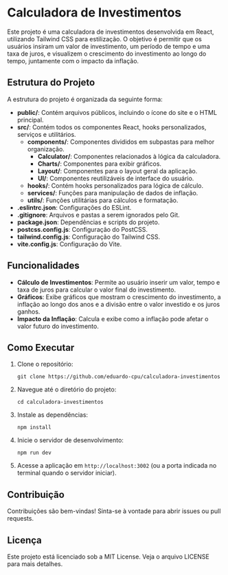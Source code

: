 # Calculadora de Investimentos

Este projeto é uma calculadora de investimentos desenvolvida em React, utilizando Tailwind CSS para estilização. O objetivo é permitir que os usuários insiram um valor de investimento, um período de tempo e uma taxa de juros, e visualizem o crescimento do investimento ao longo do tempo, juntamente com o impacto da inflação.

## Estrutura do Projeto

A estrutura do projeto é organizada da seguinte forma:

- **public/**: Contém arquivos públicos, incluindo o ícone do site e o HTML principal.
- **src/**: Contém todos os componentes React, hooks personalizados, serviços e utilitários.
  - **components/**: Componentes divididos em subpastas para melhor organização.
    - **Calculator/**: Componentes relacionados à lógica da calculadora.
    - **Charts/**: Componentes para exibir gráficos.
    - **Layout/**: Componentes para o layout geral da aplicação.
    - **UI/**: Componentes reutilizáveis de interface do usuário.
  - **hooks/**: Contém hooks personalizados para lógica de cálculo.
  - **services/**: Funções para manipulação de dados de inflação.
  - **utils/**: Funções utilitárias para cálculos e formatação.
- **.eslintrc.json**: Configurações do ESLint.
- **.gitignore**: Arquivos e pastas a serem ignorados pelo Git.
- **package.json**: Dependências e scripts do projeto.
- **postcss.config.js**: Configuração do PostCSS.
- **tailwind.config.js**: Configuração do Tailwind CSS.
- **vite.config.js**: Configuração do Vite.

## Funcionalidades

- **Cálculo de Investimentos**: Permite ao usuário inserir um valor, tempo e taxa de juros para calcular o valor final do investimento.
- **Gráficos**: Exibe gráficos que mostram o crescimento do investimento, a inflação ao longo dos anos e a divisão entre o valor investido e os juros ganhos.
- **Impacto da Inflação**: Calcula e exibe como a inflação pode afetar o valor futuro do investimento.

## Como Executar

1. Clone o repositório:
   ```
   git clone https://github.com/eduardo-cpu/calculadora-investimentos
   ```
2. Navegue até o diretório do projeto:
   ```
   cd calculadora-investimentos
   ```
3. Instale as dependências:
   ```
   npm install
   ```
4. Inicie o servidor de desenvolvimento:
   ```
   npm run dev
   ```
5. Acesse a aplicação em `http://localhost:3002` (ou a porta indicada no terminal quando o servidor iniciar).

## Contribuição

Contribuições são bem-vindas! Sinta-se à vontade para abrir issues ou pull requests.

## Licença

Este projeto está licenciado sob a MIT License. Veja o arquivo LICENSE para mais detalhes.